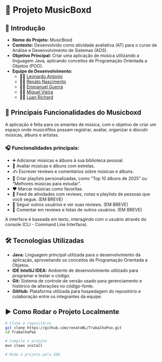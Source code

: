 # 🎵 Projeto **MusicBoxd**

## 🧩 Introdução

- **Nome do Projeto:** MusicBoxd
- **Contexto:** Desenvolvido como atividade avaliativa (AT) para o curso de Análise e Desenvolvimento de Sistemas (ADS).
- **Objetivo Principal:** Criar uma aplicação de música utilizando a linguagem Java, aplicando conceitos de Programação Orientada a Objetos (POO).
- **Equipe de Desenvolvimento:**
  - 👨‍💻 [Leonardo Antonio](https://github.com/leonard0antonio)
  - 👨‍💻 [Renato Nascimento](https://github.com/renatoNL)
  - 👨‍💻 [Emmanuel Guerra](https://github.com/Emmanuel1421)
  - 👨‍💻 [Miguel Vieira](https://github.com/MiguelOlivieira)
  - 👨‍💻 [Luan Richard](https://github.com/luanrichardsz)

## 🚀 Principais Funcionalidades do Musicboxd

A aplicação é feita para os amantes de música, com o objetivo de criar um espaço onde musicófilos possam registrar, avaliar, organizar e discutir músicas, álbuns e artistas.

### 🎧 Funcionalidades principais:
- ➕ Adicionar músicas e álbuns à sua biblioteca pessoal.
- 📝 Avaliar músicas e álbuns com estrelas.
- ✍️ Escrever reviews e comentários sobre músicas e álbuns.
- 📃 Criar playlists personalizadas, como “Top 10 álbuns de 2025” ou “Melhores músicas para estudar”.
- ❤️ Marcar músicas como favoritas.
- 📰 Feed de atividades com reviews, notas e playlists de pessoas que você segue. (EM BREVE)
- 👤 Seguir outros usuários e ver suas reviews. (EM BREVE)
- 💬 Comentar em reviews e listas de outros usuários. (EM BREVE)

A interface é baseada em texto, interagindo com o usuário através do console (CLI - Command Line Interface).

## 🛠️ Tecnologias Utilizadas

- **Java:** Linguagem principal utilizada para o desenvolvimento da aplicação, aproveitando os conceitos de Programação Orientada a Objetos.
- **IDE IntelliJ IDEA:** Ambiente de desenvolvimento utilizado para programar e testar o código.
- **Git:** Sistema de controle de versão usado para gerenciamento e histórico de alterações no código-fonte.
- **GitHub:** Plataforma utilizada para hospedagem do repositório e colaboração entre os integrantes da equipe.

## ▶️ Como Rodar o Projeto Localmente

```bash
# Clone o repositório
git clone https://github.com/renatoNL/TrabalhoPoo.git
cd TrabalhoPoo

# Compile o projeto
mvn clean install

# Rode o projeto pela IDE
```